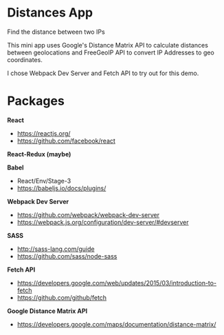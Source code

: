 # Distances App
Find the distance between two IPs

This mini app uses Google's Distance Matrix API to calculate distances between geolocations and FreeGeoIP API to convert IP Addresses to geo coordinates.

I chose Webpack Dev Server and Fetch API to try out for this demo.

# Packages
**React**
* https://reactjs.org/
* https://github.com/facebook/react

**React-Redux (maybe)**

**Babel**
* React/Env/Stage-3
* https://babeljs.io/docs/plugins/

**Webpack Dev Server**
* https://github.com/webpack/webpack-dev-server
* https://webpack.js.org/configuration/dev-server/#devserver

**SASS**
* http://sass-lang.com/guide
* https://github.com/sass/node-sass

**Fetch API**
* https://developers.google.com/web/updates/2015/03/introduction-to-fetch
* https://github.com/github/fetch

**Google Distance Matrix API**
* https://developers.google.com/maps/documentation/distance-matrix/